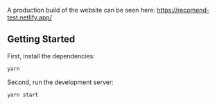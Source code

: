 A production build of the website can be seen here: https://recomend-test.netlify.app/

## Getting Started

First, install the dependencies:

```bash
yarn
```

Second, run the development server:

```bash
yarn start
```
